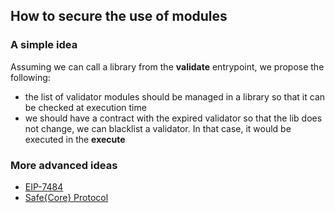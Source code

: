 ## How to secure the use of modules

### A simple idea

Assuming we can call a library from the __validate__ entrypoint, we propose the following:
- the list of validator modules should be managed in a library so that it can be checked at execution time
- we should have a contract with the expired validator so that the lib does not change, we can blacklist a validator. In that case, it would be executed in the __execute__

### More advanced ideas

- [EIP-7484](https://eips.ethereum.org/EIPS/eip-7484)
- [Safe{Core} Protocol](https://forum.safe.global/t/safe-core-protocol-whitepaper/3949)

